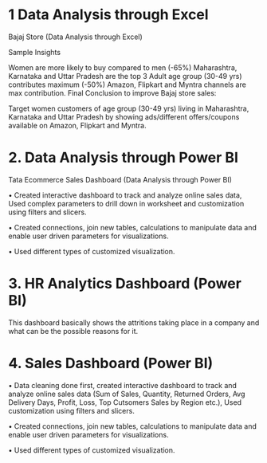 # 1 Data Analysis through Excel

Bajaj Store (Data Analysis through Excel)

Sample Insights

Women are more likely to buy compared to men (-65%)
Maharashtra, Karnataka and Uttar Pradesh are the top 3 Adult age group (30-49 yrs) contributes maximum (-50%) Amazon, Flipkart and Myntra channels are max contribution.
Final Conclusion to improve Bajaj store sales:

Target women customers of age group (30-49 yrs) living in Maharashtra, Karnataka and Uttar Pradesh by showing 
ads/different offers/coupons available on Amazon, Flipkart and Myntra.

# 2. Data Analysis through Power BI

Tata Ecommerce Sales Dashboard  (Data Analysis through Power BI)

• Created interactive dashboard to track and analyze online sales data, Used complex parameters to drill down in worksheet and customization using filters and slicers.

• Created connections, join new tables, calculations to manipulate data and enable user driven parameters for visualizations.

• Used different types of customized visualization.

# 3. HR Analytics Dashboard (Power BI)

This dashboard basically shows the attritions taking place in a company and what can be the possible reasons for it.

# 4. Sales Dashboard (Power BI)

 • Data cleaning done first, created interactive dashboard to track and analyze online sales data (Sum of Sales, Quantity, Returned Orders, Avg Delivery Days, Profit, Loss, Top Cutsomers Sales by Region etc.), Used customization using filters and slicers.

• Created connections, join new tables, calculations to manipulate data and enable user driven parameters for visualizations.

• Used different types of customized visualization.

